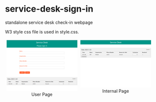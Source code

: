 # service-desk-sign-in
standalone service desk check-in webpage

W3 style css file is used in style.css.


<div style="float: left; width:46%; padding: 5px">
  <img src="./image/user_page.PNG">
  <figcaption style="text-align: center">User Page</figcaption>
</div>
<div style="float: left; width:46%; padding: 5px">
  <img src="./image/internal_page.PNG">
  <figcaption style="text-align: center">Internal Page</figcaption>
</div>
